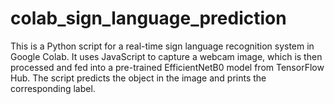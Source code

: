 # colab_sign_language_prediction
This is a Python script for a real-time sign language recognition system in Google Colab. It uses JavaScript to capture a webcam image, which is then processed and fed into a pre-trained EfficientNetB0 model from TensorFlow Hub. The script predicts the object in the image and prints the corresponding label.
